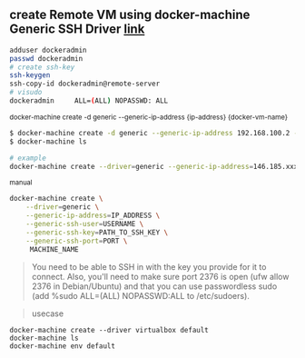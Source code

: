 ## create Remote VM using docker-machine Generic SSH Driver  [link][1]  
```bash
adduser dockeradmin  
passwd dockeradmin  
# create ssh-key  
ssh-keygen  
ssh-copy-id dockeradmin@remote-server
# visudo
dockeradmin     ALL=(ALL) NOPASSWD: ALL
```
<sub>docker-machine create -d generic --generic-ip-address {ip-address} {docker-vm-name}</sub> 
```bash
$ docker-machine create -d generic --generic-ip-address 192.168.100.2 --generic-ssh-key $HOME/.ssh/id_rsa --generic-ssh-user dockeradmin --generic-ssh-port 22 dev-db
$ docker-machine ls

# example
docker-machine create --driver=generic --generic-ip-address=146.185.xxx.xxx --generic-ssh-user=admin --generic-ssh-key=/home/maka/.ssh/vpn --generic-ssh-port=2222 fr2

```

<sub> manual </sub>   
```bash
docker-machine create \
    --driver=generic \
    --generic-ip-address=IP_ADDRESS \
    --generic-ssh-user=USERNAME \
    --generic-ssh-key=PATH_TO_SSH_KEY \
    --generic-ssh-port=PORT \
     MACHINE_NAME
```
> You need to be able to SSH in with the key you provide for it to connect. Also, you'll need to make sure port 2376 is open (ufw allow 2376 in Debian/Ubuntu) and that you can use passwordless sudo (add %sudo ALL=(ALL) NOPASSWD:ALL to /etc/sudoers). 


> usecase

```
docker-machine create --driver virtualbox default
docker-machine ls
docker-machine env default
```

[1]: http://www.thegeekstuff.com/2016/02/docker-machine-create-generic/
